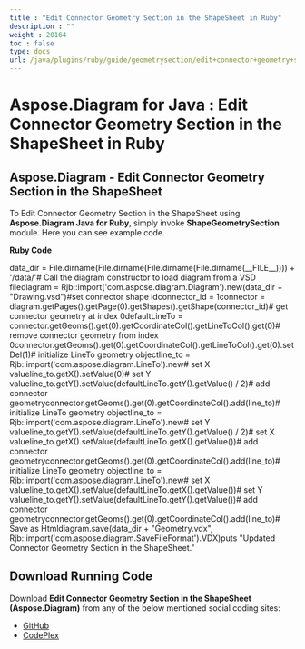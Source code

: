 ```yaml
---
title : "Edit Connector Geometry Section in the ShapeSheet in Ruby" 
description : "" 
weight : 20164 
toc : false
type: docs
url: /java/plugins/ruby/guide/geometrysection/edit+connector+geometry+section+in+the+shapesheet+in+ruby/
---
```


# Aspose.Diagram for Java : Edit Connector Geometry Section in the ShapeSheet in Ruby


## Aspose.Diagram - Edit Connector Geometry Section in the ShapeSheet

To Edit Connector Geometry Section in the ShapeSheet using **Aspose.Diagram Java for Ruby**, simply invoke **ShapeGeometrySection** module. Here you can see example code.

**Ruby Code**

data\_dir = File.dirname(File.dirname(File.dirname(File.dirname(\_\_FILE\_\_)))) + '/data/'# Call the diagram constructor to load diagram from a VSD filediagram = Rjb::import('com.aspose.diagram.Diagram').new(data\_dir + "Drawing.vsd")#set connector shape idconnector\_id = 1connector = diagram.getPages().getPage(0).getShapes().getShape(connector\_id)# get connector geometry at index 0defaultLineTo = connector.getGeoms().get(0).getCoordinateCol().getLineToCol().get(0)# remove connector geometry from index 0connector.getGeoms().get(0).getCoordinateCol().getLineToCol().get(0).setDel(1)# initialize LineTo geometry objectline\_to = Rjb::import('com.aspose.diagram.LineTo').new# set X valueline\_to.getX().setValue(0)# set Y valueline\_to.getY().setValue(defaultLineTo.getY().getValue() / 2)# add connector geometryconnector.getGeoms().get(0).getCoordinateCol().add(line\_to)# initialize LineTo geometry objectline\_to = Rjb::import('com.aspose.diagram.LineTo').new# set Y valueline\_to.getY().setValue(defaultLineTo.getY().getValue() / 2)# set X valueline\_to.getX().setValue(defaultLineTo.getX().getValue())# add connector geometryconnector.getGeoms().get(0).getCoordinateCol().add(line\_to)# initialize LineTo geometry objectline\_to = Rjb::import('com.aspose.diagram.LineTo').new# set X valueline\_to.getX().setValue(defaultLineTo.getX().getValue())# set Y valueline\_to.getY().setValue(defaultLineTo.getY().getValue())# add connector geometryconnector.getGeoms().get(0).getCoordinateCol().add(line\_to)# Save as Htmldiagram.save(data\_dir + "Geometry.vdx", Rjb::import('com.aspose.diagram.SaveFileFormat').VDX)puts "Updated Connector Geometry Section in the ShapeSheet."

## Download Running Code

Download **Edit Connector Geometry Section in the ShapeSheet (Aspose.Diagram)** from any of the below mentioned social coding sites:

*   [GitHub](https://github.com/asposediagram/Aspose.Diagram-for-Java/blob/master/Plugins/Aspose_Diagram_Java_for_Ruby/lib/asposediagramjava/Geometry/shapegeometrysection.rb)
*   [CodePlex](https://asposediagramjavaruby.codeplex.com/SourceControl/latest#lib/asposediagramjava/Geometry/shapegeometrysection.rb)

